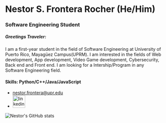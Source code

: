 # Nestor S. Frontera Rocher (He/Him)
### Software Engineering Student

##### Greetings Traveler:
I am a first-year student in the field of Software Engineering at University of Puerto Rico, Mayagüez Campus(UPRM). I am interested in the fields of Web development, App development, Video Game development, Cybersecurity, Back end and Front end.
I am looking for a Intership/Program in any Software Engineering field.

#### Skills: Python/C++/Java/JavaScript
- nestor.frontera@upr.edu
- [<img src='https://cdn.jsdelivr.net/npm/simple-icons@3.0.1/icons/linkedin.svg' alt='linkedin' height='40'>](https://www.linkedin.com/in/nestorsfronterarocher/)  

![Nestor's GitHub stats](https://github-readme-stats.vercel.app/api?username=nsfrontera&show_icons=true&theme=material-palenight)
